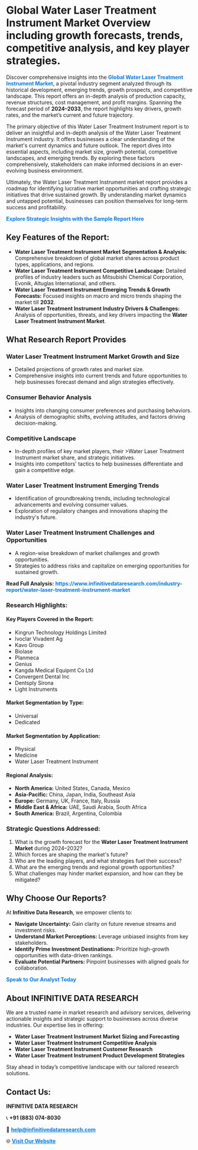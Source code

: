 <h1>Global Water Laser Treatment Instrument Market Overview including growth forecasts, trends, competitive analysis, and key player strategies.</h1>
<p>
Discover comprehensive insights into the 
<a href="https://www.infinitivedataresearch.com/industry-report/water-laser-treatment-instrument-market" rel="dofollow" style="color: #007BFF; text-decoration: none;"><strong>Global Water Laser Treatment Instrument Market</strong></a>, a pivotal industry segment analyzed through its historical development, emerging trends, growth prospects, and competitive landscape. This report offers an in-depth analysis of production capacity, revenue structures, cost management, and profit margins. Spanning the forecast period of <strong>2024–2033</strong>, the report highlights key drivers, growth rates, and the market’s current and future trajectory.
</p>
<p>
The primary objective of this Water Laser Treatment Instrument report is to deliver an insightful and in-depth analysis of the Water Laser Treatment Instrument industry. It offers businesses a clear understanding of the market's current dynamics and future outlook. The report dives into essential aspects, including market size, growth potential, competitive landscapes, and emerging trends. By exploring these factors comprehensively, stakeholders can make informed decisions in an ever-evolving business environment.
</p>
<p>
Ultimately, the Water Laser Treatment Instrument market report provides a roadmap for identifying lucrative market opportunities and crafting strategic initiatives that drive sustained growth. By understanding market dynamics and untapped potential, businesses can position themselves for long-term success and profitability.
</p>
<p>
<a href="https://www.infinitivedataresearch.com/request-sample/reportId=111777" style="color: #007BFF; text-decoration: none;"><strong>Explore Strategic Insights with the Sample Report Here</strong></a>
</p>

<h2>Key Features of the Report:</h2>
<ul>
<li><strong>Water Laser Treatment Instrument Market Segmentation & Analysis:</strong> Comprehensive breakdown of global market shares across product types, applications, and regions.</li>
<li><strong>Water Laser Treatment Instrument Competitive Landscape:</strong> Detailed profiles of industry leaders such as Mitsubishi Chemical Corporation, Evonik, Altuglas International, and others.</li>
<li><strong>Water Laser Treatment Instrument Emerging Trends & Growth Forecasts:</strong> Focused insights on macro and micro trends shaping the market till <strong>2032</strong>.</li>
<li><strong>Water Laser Treatment Instrument Industry Drivers & Challenges:</strong> Analysis of opportunities, threats, and key drivers impacting the <strong>Water Laser Treatment Instrument Market</strong>.</li>
</ul>

<h2>What Research Report Provides</h2>
<h3>Water Laser Treatment Instrument Market Growth and Size</h3>
<ul>
<li>Detailed projections of growth rates and market size.</li>
<li>Comprehensive insights into current trends and future opportunities to help businesses forecast demand and align strategies effectively.</li>
</ul>

<h3>Consumer Behavior Analysis</h3>
<ul>
<li>Insights into changing consumer preferences and purchasing behaviors.</li>
<li>Analysis of demographic shifts, evolving attitudes, and factors driving decision-making.</li>
</ul>

<h3>Competitive Landscape</h3>
<ul>
<li>In-depth profiles of key market players, their >Water Laser Treatment Instrument market share, and strategic initiatives.</li>
<li>Insights into competitors' tactics to help businesses differentiate and gain a competitive edge.</li>
</ul>

<h3>Water Laser Treatment Instrument Emerging Trends</h3>
<ul>
<li>Identification of groundbreaking trends, including technological advancements and evolving consumer values.</li>
<li>Exploration of regulatory changes and innovations shaping the industry's future.</li>
</ul>

<h3>Water Laser Treatment Instrument Challenges and Opportunities</h3>
<ul>
<li>A region-wise breakdown of market challenges and growth opportunities.</li>
<li>Strategies to address risks and capitalize on emerging opportunities for sustained growth.</li>
</ul>
<p><strong>Read Full Analysis:</strong> <a href="https://www.infinitivedataresearch.com/industry-report/water-laser-treatment-instrument-market" rel="dofollow" style="color: #007BFF; text-decoration: none;"><strong>https://www.infinitivedataresearch.com/industry-report/water-laser-treatment-instrument-market</strong></a></p>
<h3>Research Highlights:</h3>
<h4>Key Players Covered in the Report:</h4>
<ul><li>Kingrun Technology Holdings Limited</li><li>Ivoclar Vivadent Ag</li><li>Kavo Group</li><li>Biolase</li><li>Planmeca</li><li>Genius</li><li>Kangda Medical Equipmt Co Ltd</li><li>Convergent Dental Inc</li><li>Dentsply Sirona</li><li>Light Instruments</li></ul>
<h4>Market Segmentation by Type:</h4>
<ul><li>Universal</li><li>Dedicated</li></ul>
<h4>Market Segmentation by Application:</h4>
<ul><li>Physical</li><li>Medicine</li><li>Water Laser Treatment Instrument</li></ul>

<h4>Regional Analysis:</h4>
<ul>
<li><strong>North America:</strong> United States, Canada, Mexico</li>
<li><strong>Asia-Pacific:</strong> China, Japan, India, Southeast Asia</li>
<li><strong>Europe:</strong> Germany, UK, France, Italy, Russia</li>
<li><strong>Middle East & Africa:</strong> UAE, Saudi Arabia, South Africa</li>
<li><strong>South America:</strong> Brazil, Argentina, Colombia</li>
</ul>

<h3>Strategic Questions Addressed:</h3>
<ol>
<li>What is the growth forecast for the <strong>Water Laser Treatment Instrument Market</strong> during 2024–2032?</li>
<li>Which forces are shaping the market's future?</li>
<li>Who are the leading players, and what strategies fuel their success?</li>
<li>What are the emerging trends and regional growth opportunities?</li>
<li>What challenges may hinder market expansion, and how can they be mitigated?</li>
</ol>

<h2>Why Choose Our Reports?</h2>
<p>At <strong>Infinitive Data Research</strong>, we empower clients to:</p>
<ul>
<li><strong>Navigate Uncertainty:</strong> Gain clarity on future revenue streams and investment risks.</li>
<li><strong>Understand Market Perceptions:</strong> Leverage unbiased insights from key stakeholders.</li>
<li><strong>Identify Prime Investment Destinations:</strong> Prioritize high-growth opportunities with data-driven rankings.</li>
<li><strong>Evaluate Potential Partners:</strong> Pinpoint businesses with aligned goals for collaboration.</li>
</ul>
<p><a href="https://www.infinitivedataresearch.com/industry-report/water-laser-treatment-instrument-market" rel="dofollow" style="color: #007BFF; text-decoration: none;"><strong>Speak to Our Analyst Today</strong></a></p>

<h2>About INFINITIVE DATA RESEARCH</h2>
<p>We are a trusted name in market research and advisory services, delivering actionable insights and strategic support to businesses across diverse industries. Our expertise lies in offering:</p>
<ul>
<li><strong>Water Laser Treatment Instrument Market Sizing and Forecasting</strong></li>
<li><strong>Water Laser Treatment Instrument Competitive Analysis</strong></li>
<li><strong>Water Laser Treatment Instrument Customer Research</strong></li>
<li><strong>Water Laser Treatment Instrument Product Development Strategies</strong></li>
</ul>
<p>Stay ahead in today’s competitive landscape with our tailored research solutions.</p>

<h2>Contact Us:</h2>
<p><strong>INFINITIVE DATA RESEARCH</strong></p>
<p>📞 <strong>+91 (883) 074-8030</strong></p>
<p>📧 <strong><a href="mailto:help@infinitivedataresearch.com" style="color: #007BFF;">help@infinitivedataresearch.com</a></strong></p>
<p>🌐 <strong><a href="https://www.infinitivedataresearch.com" rel="dofollow" style="color: #007BFF;">Visit Our Website</a></strong></p>